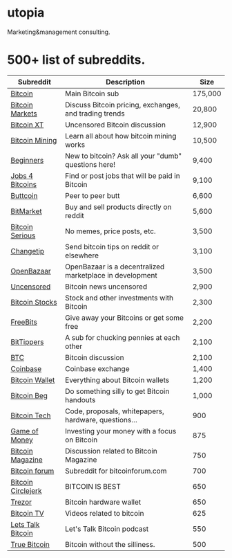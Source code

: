 # utopia
Marketing&amp;management consulting. 

# 500+ list of subreddits.

|   **Subreddit**    |         **Description**                                  |**Size** | 
|--------------------|----------------------------------------------------------|---------| 
| [Bitcoin](https://www.reddit.com/r/bitcoin)               |Main Bitcoin sub  | 175,000 | 
| [Bitcoin Markets](https://www.reddit.com/r/BitcoinMarkets)|Discuss Bitcoin pricing, exchanges, and trading trends   |20,800| 
| [Bitcoin XT](https://www.reddit.com/r/bitcoinxt)          | Uncensored Bitcoin discussion                           |12,900| 
| [Bitcoin Mining](https://www.reddit.com/r/BitcoinMining)  | Learn all about how bitcoin mining works                |10,500| 
| [Beginners](https://www.reddit.com/r/BitcoinBeginners)          | New to bitcoin? Ask all your "dumb" questions here!      | 9,400   | 
| [Jobs 4 Bitcoins](https://www.reddit.com/r/Jobs4Bitcoins)    | Find or post jobs that will be paid in Bitcoin           | 9,100   | 
| [Buttcoin](https://www.reddit.com/r/Buttcoin)           | Peer to peer butt                                        | 6,600   | 
| [BitMarket](https://www.reddit.com/r/BitMarket)          | Buy and sell products directly on reddit                 | 5,600   | 
| [Bitcoin Serious](https://www.reddit.com/r/BitcoinSerious)    | No memes, price posts, etc.                              | 3,500   | 
| [Changetip](https://www.reddit.com/r/changetip)          | Send bitcoin tips on reddit or elsewhere                 | 3,100   | 
| [OpenBazaar](https://www.reddit.com/r/OpenBazaar)         | OpenBazaar is a decentralized marketplace in development | 3,500   | 
| [Uncensored](https://www.reddit.com/r/bitcoin_uncensored)         | Bitcoin news uncensored                                  | 2,900   | 
| [Bitcoin Stocks](https://www.reddit.com/r/BitcoinStocks)     | Stock and other investments with Bitcoin                 | 2,300   | 
| [FreeBits](https://www.reddit.com/r/freebits)           | Give away your Bitcoins or get some free                 | 2,200   | 
| [BitTippers](https://www.reddit.com/r/BitTippers)         | A sub for chucking pennies at each other                 | 2,100   | 
| [BTC](https://www.reddit.com/r/btc)                | Bitcoin discussion                                       | 2,100   | 
| [Coinbase](https://www.reddit.com/r/CoinBase)           | Coinbase exchange                                        | 1,400   | 
| [Bitcoin Wallet](https://www.reddit.com/r/BitcoinWallet)     | Everything about Bitcoin wallets                         | 1,200   | 
| [Bitcoin Beg](https://www.reddit.com/r/bitcoinbeg)        | Do something silly to get Bitcoin handouts               | 1,000   | 
| [Bitcoin Tech](https://www.reddit.com/r/BitcoinTechnology)       | Code, proposals, whitepapers, hardware, questions…       | 900     | 
| [Game of Money](https://www.reddit.com/r/gameofmoney)      | Investing your money with a focus on Bitcoin             | 875     | 
| [Bitcoin Magazine](https://www.reddit.com/r/BitcoinMagazine)   | Discussion related to Bitcoin Magazine                   | 750     | 
| [Bitcoin forum](https://www.reddit.com/r/Bitcoinforum)      | Subreddit for bitcoinforum.com                           | 700     | 
| [Bitcoin Circlejerk](https://www.reddit.com/r/Bitcoincirclejerk) | BITCOIN IS BEST                                          | 650     | 
| [Trezor](https://www.reddit.com/r/Trezor)             | Bitcoin hardware wallet                                  | 650     | 
| [Bitcoin TV](https://www.reddit.com/r/BitcoinTV)         | Videos related to bitcoin                                | 625     | 
| [Lets Talk Bitcoin](https://www.reddit.com/r/letstalkbitcoin)  | Let's Talk Bitcoin podcast                               | 550     | 
| [True Bitcoin](https://www.reddit.com/r/TrueBitcoin)       | Bitcoin without the silliness.                           | 500     | 

